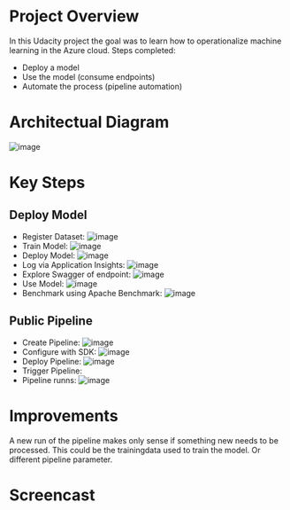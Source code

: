  # Project Overview
 
In this Udacity project the goal was to learn how to operationalize machine learning in the Azure cloud.
Steps completed:
 - Deploy a model
 - Use the model (consume endpoints)
 - Automate the process (pipeline automation)

 # Architectual Diagram
 ![image](https://user-images.githubusercontent.com/56161454/157675813-decd84bc-4867-4813-81a7-c6b283c92795.png)

 # Key Steps
 ## Deploy Model
  - Register Dataset: ![image](https://user-images.githubusercontent.com/56161454/157677786-de087cd6-1273-49de-a8a7-4a72ab70c751.png)
  - Train Model: ![image](https://user-images.githubusercontent.com/56161454/157678023-7dae682d-bcc0-40b3-a32c-92be4d37d934.png)
  - Deploy Model: ![image](https://user-images.githubusercontent.com/56161454/157678404-3bcd0aac-0bcc-4a87-95dd-f6a15ec8a111.png)
  - Log via Application Insights: ![image](https://user-images.githubusercontent.com/56161454/157704196-ec525065-2bd8-474d-82a7-f943549c96f5.png)
  - Explore Swagger of endpoint: ![image](https://user-images.githubusercontent.com/56161454/157704665-29cce543-fe80-4ecf-881f-cc3931f25a3a.png)
  - Use Model: ![image](https://user-images.githubusercontent.com/56161454/157709477-88cf8d10-508a-41be-837b-3a3f068422b8.png)
  - Benchmark using Apache Benchmark: ![image](https://user-images.githubusercontent.com/56161454/157704966-579a261e-a387-44d9-bd77-3f1ed8d58d26.png)
## Public Pipeline
  - Create Pipeline: ![image](https://user-images.githubusercontent.com/56161454/157679227-3a5840aa-b652-42ac-9b98-454bfde2bdbf.png)
  - Configure with SDK: ![image](https://user-images.githubusercontent.com/56161454/157710277-a6468460-b654-427f-a180-c45ad013c045.png)
  - Deploy Pipeline: ![image](https://user-images.githubusercontent.com/56161454/157680286-0466ee1b-7298-4eca-a468-d1d0d9d41041.png)
  - Trigger Pipeline: 
  - Pipeline runns: ![image](https://user-images.githubusercontent.com/56161454/157711475-ee61553a-58f4-40a4-b018-ad999bd16512.png)

 # Improvements
 A new run of the pipeline makes only sense if something new needs to be processed. This could be the trainingdata used to train the model. Or different pipeline parameter.
 
 # Screencast
 
 
